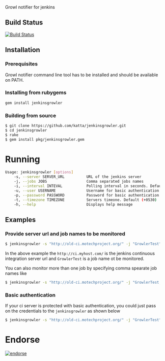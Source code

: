 Growl notifier for jenkins

## Build Status

[![Build Status](https://travis-ci.org/katta/jenkinsgrowler.png?branch=master)](https://travis-ci.org/katta/jenkinsgrowler)

## Installation

### Prerequisites

Growl notifier command line tool has to be installed and should be available on PATH.

### Installing from rubygems

```ruby
gem install jenkinsgrowler
```

### Building from source

```bash
$ git clone https://github.com/katta/jenkinsgrowler.git
$ cd jenkinsgrowler
$ rake
$ gem install pkg/jenkinsgrowler.gem
```

# Running

```bash
Usage: jenkinsgrowler [options]
    -s, --server SERVER_URL          URL of the jenkins server
    -j, --jobs JOBS                  Comma separated jobs names
    -i, --interval INTEVAL           Polling interval in seconds. Default (60 seconds)
    -u, --user USERNAME              Username for basic authentication
    -p, --password PASSWORD          Password for basic authentication
    -t, --timezone TIMEZONE          Servers timeone. Default (+0530)
    -h, --help                       Displays help message
```

## Examples

### Provide server url and job names to be monitored

```bash
$ jenkinsgrowler -s "http://old-ci.motechproject.org/" -j "GrowlerTest"
```

In the above example the `http://ci.myhost.com/` is the jenkins continuous integration server url and `GrowlerTest` is a job name ot be monitored.

You can also monitor more than one job by specifying comma spearate job names like 

```bash
$ jenkinsgrowler -s "http://old-ci.motechproject.org/" -j "GrowlerTest, Job3"
```

### Basic authentication

If your ci server is protected with basic authentication, you could just pass on the credentials to the `jenkinsgrowler` as shown below

```bash
$ jenkinsgrowler -s "http://old-ci.motechproject.org/" -j "GrowlerTest" -u "username" -p "password"
```

# Endorse 

[![endorse](http://api.coderwall.com/katta/endorsecount.png)](http://coderwall.com/katta)
